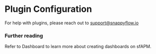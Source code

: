 # Plugin Configuration
 
For help with plugins, please reach out to [support@snappyflow.io](mailto:support@snappyflow.io)

### Further reading
Refer to Dashboard to learn more about creating dashboards on sfAPM.